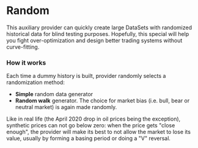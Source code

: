 # Random

This auxiliary provider can quickly create large DataSets with randomized historical data for blind testing purposes. Hopefully, this special will help you fight over-optimization and design better trading systems without curve-fitting.


### How it works

Each time a dummy history is built, provider randomly selects a randomization method:
* **Simple** random data generator
* **Random walk** generator. The choice for market bias (i.e. bull, bear or neutral market) is again made randomly.

Like in real life (the April 2020 drop in oil prices being the exception), synthetic prices can not go below zero: when the price gets "close enough", the provider will make its best to not allow the market to lose its value, usually by forming a basing period or doing a "V" reversal.
